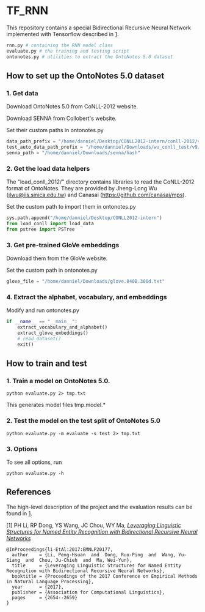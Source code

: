# TF_RNN
This repository contains a special Bidirectional Recursive Neural Network implemented with Tensorflow described in [1](#leveraging-linguistic-structures-for-named-entity-recognition-with-bidirectional-recursive-neural-networks).
```python
rnn.py # containing the RNN model class
evaluate.py # the training and testing script
ontonotes.py # utilities to extract the OntoNotes 5.0 dataset
```

## How to set up the OntoNotes 5.0 dataset
### 1. Get data

Download OntoNotes 5.0 from CoNLL-2012 website.

Download SENNA from Collobert's website.

Set their custom paths in ontonotes.py
```python
data_path_prefix = "/home/danniel/Desktop/CONLL2012-intern/conll-2012/v4/data"
test_auto_data_path_prefix = "/home/danniel/Downloads/wu_conll_test/v9/data"
senna_path = "/home/danniel/Downloads/senna/hash"
```

### 2. Get the load data helpers

The "load_conll_2012/" directory contains libraries to read the CoNLL-2012 format of OntoNotes. They are provided by Jheng-Long Wu (jlwu@iis.sinica.edu.tw) and Canasai (https://github.com/canasai/mps).

Set the custom path to import them in ontonotes.py
```python
sys.path.append("/home/danniel/Desktop/CONLL2012-intern")
from load_conll import load_data
from pstree import PSTree
```

### 3. Get pre-trained GloVe embeddings 

Download them from the GloVe website.

Set the custom path in ontonotes.py
```python
glove_file = "/home/danniel/Downloads/glove.840B.300d.txt"
```

### 4. Extract the alphabet, vocabulary, and embeddings

Modify and run ontonotes.py
```python
if __name__ == "__main__":
    extract_vocabulary_and_alphabet()
    extract_glove_embeddings()
    # read_dataset()
    exit()
```

## How to train and test
### 1. Train a model on OntoNotes 5.0.

```
python evaluate.py 2> tmp.txt
```
This generates model files tmp.model.*

### 2. Test the model on the test split of OntoNotes 5.0

```
python evaluate.py -m evaluate -s test 2> tmp.txt
```

### 3. Options

To see all options, run
```
python evaluate.py -h
```

## References
The high-level description of the project and the evaluation results can be found in [1](#leveraging-linguistic-structures-for-named-entity-recognition-with-bidirectional-recursive-neural-networks).

[1] PH Li, RP Dong, YS Wang, JC Chou, WY Ma, [*Leveraging Linguistic Structures for Named Entity Recognition with Bidirectional Recursive Neural Networks*](https://www.aclweb.org/anthology/D17-1282/)

```
@InProceedings{li-EtAl:2017:EMNLP20177,
  author    = {Li, Peng-Hsuan  and  Dong, Ruo-Ping  and  Wang, Yu-Siang  and  Chou, Ju-Chieh  and  Ma, Wei-Yun},
  title     = {Leveraging Linguistic Structures for Named Entity Recognition with Bidirectional Recursive Neural Networks},
  booktitle = {Proceedings of the 2017 Conference on Empirical Methods in Natural Language Processing},
  year      = {2017},
  publisher = {Association for Computational Linguistics},
  pages     = {2654--2659}
}
```
